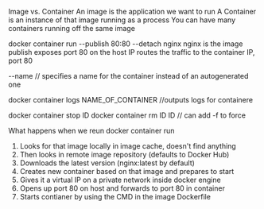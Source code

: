 Image vs. Container
An image is the application we want to run
A Container is an instance of that image running as a process
You can have many containers running off the same image

docker container run --publish 80:80 --detach nginx
nginx is the image
publish exposes port 80 on the host IP
routes the traffic to the container IP, port 80

--name // specifies a name for the container instead of an autogenerated one

docker container logs NAME_OF_CONTAINER //outputs logs for containere

docker container stop ID
docker container rm ID ID // can add -f to force

What happens when we reun docker container run
1. Looks for that image locally in image cache, doesn't find anything
2. Then looks in remote image repository (defaults to Docker Hub)
3. Downloads the latest version (nginx:latest by default)
4. Creates new container based on that image and prepares to start
5. Gives it a virtual IP on a private network inside docker engine
6. Opens up port 80 on host and forwards to port 80 in container
7. Starts contianer by using the CMD in the image Dockerfile


